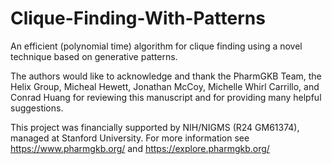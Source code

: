 # Clique-Finding-With-Patterns
An efficient (polynomial time) algorithm for clique finding using a novel technique based on generative patterns.

The authors would like to acknowledge and thank the PharmGKB Team, the Helix Group, Micheal Hewett, Jonathan McCoy, Michelle Whirl Carrillo, and Conrad Huang for reviewing this manuscript and for providing many helpful suggestions.

This project was financially supported by NIH/NIGMS (R24 GM61374), managed at Stanford University. For more information see https://www.pharmgkb.org/ and https://explore.pharmgkb.org/
